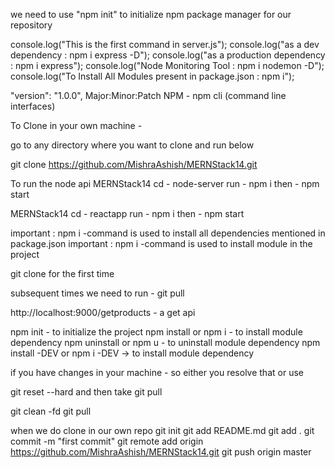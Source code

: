 we need to use "npm init" to initialize npm package manager for our repository

console.log("This is the first command in server.js");
console.log("as a dev dependency : npm i express -D");
console.log("as a production dependency : npm i express");
console.log("Node Monitoring Tool : npm i nodemon -D");
console.log("To Install All Modules present in package.json : npm i");

"version": "1.0.0", Major:Minor:Patch
NPM - npm cli (command line interfaces)

To Clone in your own machine -  

go to any directory where you want to clone and run below

git clone https://github.com/MishraAshish/MERNStack14.git

To run the node api
MERNStack14
cd - node-server
run  - npm i
then - npm start

MERNStack14
cd - reactapp
run  - npm i
then - npm start

important : npm i  -command is used to install all dependencies mentioned in package.json
important : npm i <module name> -command is used to install module in the project

git clone for the first time

subsequent times we need to run - git pull

http://localhost:9000/getproducts - a get api

npm init - to initialize the project
npm install or npm i - to install module dependency
npm uninstall or npm u - to uninstall module dependency
npm install -DEV or npm i -DEV -> to install module dependency

if you have changes in your machine - so either you resolve that or use 

git reset --hard and then take 
git pull

git clean -fd
git pull


when we do clone in our own repo
git init
git add README.md
git add . 
git commit -m "first commit"
git remote add origin https://github.com/MishraAshish/MERNStack14.git
git push origin master